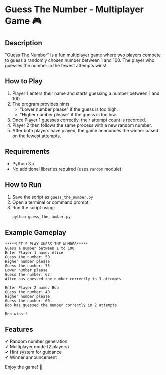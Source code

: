 # Guess The Number - Multiplayer Game 🎮

## Description
"Guess The Number" is a fun multiplayer game where two players compete to guess a randomly chosen number between 1 and 100. The player who guesses the number in the fewest attempts wins!

## How to Play
1. Player 1 enters their name and starts guessing a number between 1 and 100.
2. The program provides hints:  
   - "Lower number please" if the guess is too high.  
   - "Higher number please" if the guess is too low.
3. Once Player 1 guesses correctly, their attempt count is recorded.
4. Player 2 then follows the same process with a new random number.
5. After both players have played, the game announces the winner based on the fewest attempts.

## Requirements
- Python 3.x
- No additional libraries required (uses `random` module)

## How to Run
1. Save the script as `guess_the_number.py`
2. Open a terminal or command prompt.
3. Run the script using:
   ```sh
   python guess_the_number.py
   ```

## Example Gameplay
```
*****LET'S PLAY GUESS THE NUMBER*****
Guess a number between 1 to 100
Enter Player 1 name: Alice
Guess the number: 50
Higher number please
Guess the number: 75
Lower number please
Guess the number: 62
Alice has guessed the number correctly in 3 attempts

Enter Player 2 name: Bob
Guess the number: 40
Higher number please
Guess the number: 60
Bob has guessed the number correctly in 2 attempts

Bob wins!!
```

## Features
✔ Random number generation  
✔ Multiplayer mode (2 players)  
✔ Hint system for guidance  
✔ Winner announcement  

Enjoy the game! 🎉
